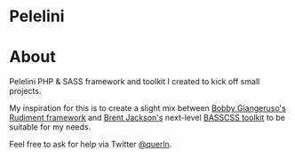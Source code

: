 Pelelini
==============

# About

Pelelini PHP & SASS framework and toolkit I created to kick off small projects.

My inspiration for this is to create a slight mix between [Bobby Giangeruso's][bobby] [Rudiment framework][rudiment] and [Brent Jackson's][brent] next-level [BASSCSS toolkit][basscss] to be suitable for my needs.

Feel free to ask for help via Twitter [@querln][me].

[me]:http://www.twitter.com/querln
[bobby]:http://www.twitter.com/_bgian
[brent]:http://www.twitter.com/jxnblk

[rudiment]:https://github.com/bobbygiangeruso/Rudiment
[basscss]:http://jxnblk.github.io/basscss/
